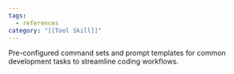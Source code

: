 ```yaml
---
tags:
  - references
category: "[[Tool Skill]]"
---
```


Pre-configured command sets and prompt templates for common development tasks to streamline coding workflows.